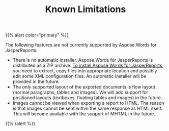 ﻿---
title: Known Limitations
second_title: Aspose.Words for JasperReports
articleTitle: Known Limitations
linktitle: Known Limitations
description: "The following features are not currently supported by Aspose.Words for JasperReports"
type: docs
weight: 110
url: /jasperreports/known-limitations/
---

{{% alert color="primary" %}}

The following features are not currently supported by Aspose.Words for JasperReports:

- There is no automatic installer. Aspose.Words for JasperReports is distributed as a ZIP archive. [To install Aspose.Words for JasperReports](/words/jasperreports/installation/), you need to extract, copy files into appropriate location and possibly edit some XML configuration files. An automatic installer will be provided in the future.
- The only supported layout of the exported documents is flow layout (normal paragraphs, tables and images). We will add support for positioned layouts (textboxes, floating tables and images) in the future.
- Images cannot be viewed when exporting a report to HTML. The reason is that images cannot be sent within the same response as HTML itself. This will become available with the support of MHTML in the future.

{{% /alert %}}

